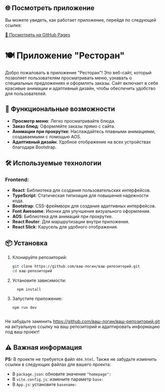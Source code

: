 ## 🌐 Посмотреть приложение

Вы можете увидеть, как работает приложение, перейдя по следующей ссылке:

[🌟 Посмотреть на GitHub Pages](https://sanek2383.github.io/Restaurant-react-vite-ts/)


# 🍽️ Приложение "Ресторан"

Добро пожаловать в приложение "Ресторан"! Это веб-сайт, который позволяет пользователям просматривать меню, узнавать о специальных предложениях и оформлять заказы. Сайт включает в себя красивые анимации и адаптивный дизайн, чтобы обеспечить удобство для пользователей.

## 🚀 Функциональные возможности

- **Просмотр меню**: Легко просматривайте блюда.
- **Заказ блюд**: Оформляйте заказы прямо с сайта.
- **Анимации при прокрутке**: Наслаждайтесь плавными анимациями, создаваемыми с помощью AOS.
- **Адаптивный дизайн**: Удобное отображение на всех устройствах благодаря Bootstrap.

## 🛠️ Используемые технологии

### Frontend:

- **React**: Библиотека для создания пользовательских интерфейсов.
- **TypeScript**: Статическая типизация для повышения надежности кода.
- **Bootstrap**: CSS-фреймворк для создания адаптивных интерфейсов.
- **Font Awesome**: Иконки для улучшения визуального оформления.
- **AOS**: Библиотека для анимаций при прокрутке.
- **React Router**: Для маршрутизации внутри приложения.
- **React Slick**: Карусель для удобного отображения.

## 📦 Установка

1. Клонируйте репозиторий:

   ```bash
   git clone https://github.com/ваш-логин/ваш-репозиторий.git
   cd ваш-репозиторий

   ```

2. Установите зависимости:

    ```
      npm install
    ```

3. Запустите приложение:

    ```
    npm run dev
    ```


## 
Не забудьте заменить https://github.com/ваш-логин/ваш-репозиторий.git на актуальную ссылку на ваш репозиторий и адаптировать информацию под ваш проект!

## ⚠️ Важная информация

**PS:** В проекте не требуется файл `404.html`. Также не забудьте изменить ссылки в следующих файлах для вашего проекта:

- В `package.json`: обновите значение `"homepage":`
- В `vite.config.js`: измените параметр `base:`
- В `App.js`: установите `basename:`
